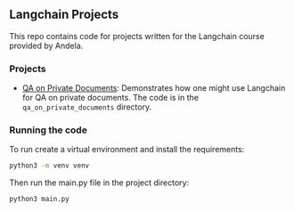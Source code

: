 ## Langchain Projects

This repo contains code for projects written for the Langchain course
provided by Andela.

### Projects

- [QA on Private Documents](qa_on_private_documents): Demonstrates how one might use Langchain for QA
    on private documents. The code is in the `qa_on_private_documents` directory.


### Running the code

To run create a virtual environment and install the requirements:

```bash
python3 -m venv venv
```

Then run the main.py file in the project directory:

```bash
python3 main.py
```